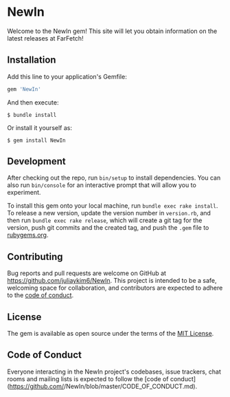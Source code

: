 # NewIn

Welcome to the NewIn gem! This site will let you obtain information on the latest releases at FarFetch! 

## Installation

Add this line to your application's Gemfile:

```ruby
gem 'NewIn'
```

And then execute:

    $ bundle install

Or install it yourself as:

    $ gem install NewIn

## Development

After checking out the repo, run `bin/setup` to install dependencies. You can also run `bin/console` for an interactive prompt that will allow you to experiment.

To install this gem onto your local machine, run `bundle exec rake install`. To release a new version, update the version number in `version.rb`, and then run `bundle exec rake release`, which will create a git tag for the version, push git commits and the created tag, and push the `.gem` file to [rubygems.org](https://rubygems.org).

## Contributing

Bug reports and pull requests are welcome on GitHub at https://github.com/juliaykim6/NewIn. This project is intended to be a safe, welcoming space for collaboration, and contributors are expected to adhere to the [code of conduct](https://github.com/juliaykim6/NewIn/blob/master/CODE_OF_CONDUCT.md).

## License

The gem is available as open source under the terms of the [MIT License](https://opensource.org/licenses/MIT).

## Code of Conduct

Everyone interacting in the NewIn project's codebases, issue trackers, chat rooms and mailing lists is expected to follow the [code of conduct](https://github.com/<github username>/NewIn/blob/master/CODE_OF_CONDUCT.md).


